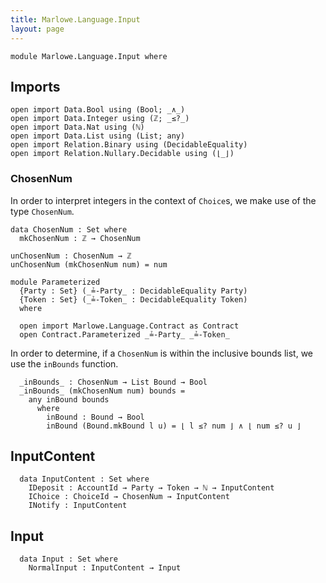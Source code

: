 ```yaml
---
title: Marlowe.Language.Input
layout: page
---
```


```
module Marlowe.Language.Input where
```

## Imports

```
open import Data.Bool using (Bool; _∧_)
open import Data.Integer using (ℤ; _≤?_)
open import Data.Nat using (ℕ)
open import Data.List using (List; any)
open import Relation.Binary using (DecidableEquality)
open import Relation.Nullary.Decidable using (⌊_⌋)
```

### ChosenNum

In order to interpret integers in the context of `Choice`s, we make use
of the type `ChosenNum`.
```
data ChosenNum : Set where
  mkChosenNum : ℤ → ChosenNum

unChosenNum : ChosenNum → ℤ
unChosenNum (mkChosenNum num) = num
```

```
module Parameterized
  {Party : Set} (_≟-Party_ : DecidableEquality Party)
  {Token : Set} (_≟-Token_ : DecidableEquality Token)
  where

  open import Marlowe.Language.Contract as Contract
  open Contract.Parameterized _≟-Party_ _≟-Token_
```

In order to determine, if a `ChosenNum` is within the inclusive bounds list,
we use the `inBounds` function.

```
  _inBounds_ : ChosenNum → List Bound → Bool
  _inBounds_ (mkChosenNum num) bounds =
    any inBound bounds
      where
        inBound : Bound → Bool
        inBound (Bound.mkBound l u) = ⌊ l ≤? num ⌋ ∧ ⌊ num ≤? u ⌋
```

## InputContent

```
  data InputContent : Set where
    IDeposit : AccountId → Party → Token → ℕ → InputContent
    IChoice : ChoiceId → ChosenNum → InputContent
    INotify : InputContent
```

## Input

```
  data Input : Set where
    NormalInput : InputContent → Input
```
